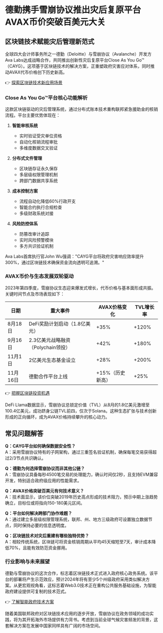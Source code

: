 # 德勤携手雪崩协议推出灾后复原平台 AVAX币价突破百美元大关

## 区块链技术赋能灾后管理新范式

全球四大会计师事务所之一德勤（Deloitte）与雪崩协议（Avalanche）开发方Ava Labs达成战略合作，共同推出创新性灾后复原平台Close As You Go™（CAYG）。这项基于区块链技术的解决方案，正重塑政府灾害应对体系，同时推动AVAX代币价格创下历史新高。

👉 [探索区块链技术新应用场景](https://bit.ly/okx_welcome)

### Close As You Go™平台核心功能解析

这款区块链驱动的灾后管理系统，通过分布式账本技术重构联邦紧急援助金的核销流程。平台主要优势体现在：

1. **智能审核系统**
   - 实时验证受灾单位资格
   - 自动化核销流程审批
   - 多维度数据交叉验证

2. **分布式文件管理**
   - 区块链存证永久保存
   - 多层级权限管理机制
   - 跨部门数据共享系统

3. **成本控制方案**
   - 流程自动化降低60%行政开支
   - 智能合约执行合规检查
   - 多级财政系统对接

4. **风险防控体系**
   - 防篡改审计追踪
   - 实时风险预警模块
   - 多方共识验证机制

Ava Labs首席执行官John Wu强调："CAYG平台将政府灾害响应效率提升300%，通过区块链技术确保资金流向透明可追溯。"

### AVAX币价与生态发展双轮驱动

2023年第四季度，雪崩协议生态迎来爆发式增长，代币价格与基本面形成共振。关键时间节点及市场表现如下：

| 日期       | 重大事件                          | AVAX价格变化     | TVL增长率 |
|------------|-----------------------------------|------------------|-----------|
| 8月18日    | DeFi奖励计划启动（1.8亿美元）     | +35%             | +120%     |
| 9月16日    | 2.3亿美元战略融资（Polychain领投）| +42%             | +180%     |
| 11月1日    | 2亿美元生态基金设立               | +28%             | +200%     |
| 11月16日   | 德勤合作平台上线                  | +15%（历史新高） | +25%      |

👉 [把握区块链投资机遇](https://bit.ly/okx_welcome)

DeFi Llama数据显示，雪崩协议总锁定价值（TVL）从8月的1.8亿美元激增至100.4亿美元，成功跻身公链TVL前四，仅次于Solana。这种生态扩张与技术创新形成的正向循环，成为AVAX价格持续攀升的核心动力。

## 常见问题解答

**Q：CAYG平台如何确保数据安全性？**  
A：采用雪崩协议特有的子网架构，通过三重签名验证机制，确保每笔交易获得超过2/3节点共识确认。

**Q：德勤为何选择雪崩协议而非其他公链？**  
A：雪崩协议具备每秒4500笔交易的处理能力，确认时间仅2秒，且支持EVM兼容开发，特别适合政府级应用的性能需求。

**Q：AVAX价格突破百美元有何技术意义？**  
A：技术面显示，该价位突破2019年历史高点形成的技术阻力，预示中期上涨趋势确立，目标位或将指向150-180美元区间。

**Q：平台如何解决跨部门协作难题？**  
A：通过建立多层级权限管理系统，联邦、州、地方三级政府可设置独立数据节点，同时保持必要的信息透明度。

**Q：区块链技术对灾后重建有哪些独特优势？**  
A：相较传统系统，区块链可将资金核销周期从平均45天缩短至7天，审计成本降低70%，且能有效防范资金挪用。

### 行业影响与未来展望

德勤与雪崩协议的这次合作，标志着区块链技术正式进入政府核心政务系统。该平台的部署将产生示范效应，预计2024年将有至少5个州级政府采用类似解决方案。从更宏观视角看，这标志着Web3.0技术正在重构公共服务基础设施，为智能政府建设提供可复制的技术范式。

👉 [了解智能政府技术方案](https://bit.ly/okx_welcome)

随着美国联邦政府对区块链技术应用的逐步开放，雪崩协议在政务领域的成功实践，将为其开拓海外市场提供有力背书。考虑到当前全球气候灾害频发的背景，这套解决方案在发展中国家同样具有广阔的市场空间。